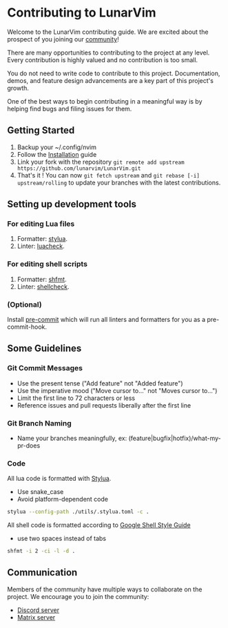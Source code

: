 # Contributing to LunarVim

Welcome to the LunarVim contributing guide. We are excited about the prospect of you joining our [community](https://github.com/lunarvim/LunarVim/graphs/contributors)!

There are many opportunities to contributing to the project at any level. Every contribution is highly valued and no contribution is too small.

You do not need to write code to contribute to this project. Documentation, demos, and feature design advancements are a key part of this project's growth.

One of the best ways to begin contributing in a meaningful way is by helping find bugs and filing issues for them.

## Getting Started

1. Backup your ~/.config/nvim
2. Follow the [Installation](https://github.com/lunarvim/LunarVim/wiki/Installation) guide
3. Link your fork with the repository `git remote add upstream https://github.com/lunarvim/LunarVim.git`
4. That's it ! You can now `git fetch upstream` and `git rebase [-i] upstream/rolling` to update your branches with the latest contributions.

## Setting up development tools

### For editing Lua files

1. Formatter: [stylua](https://github.com/johnnymorganz/stylua#installation).
2. Linter:  [luacheck](https://github.com/luarocks/luacheck).

### For editing shell scripts

1. Formatter: [shfmt](https://github.com/mvdan/sh#shfmt).
2. Linter: [shellcheck](https://github.com/koalaman/shellcheck).

### (Optional)

Install [pre-commit](https://github.com/pre-commit/pre-commit) which will run all linters and formatters for you as a pre-commit-hook.

## Some Guidelines

### Git Commit Messages

* Use the present tense ("Add feature" not "Added feature")
* Use the imperative mood ("Move cursor to..." not "Moves cursor to...")
* Limit the first line to 72 characters or less
* Reference issues and pull requests liberally after the first line

### Git Branch Naming

* Name your branches meaningfully,
ex: (feature|bugfix|hotfix)/what-my-pr-does

### Code 

All lua code is formatted with [Stylua](https://github.com/JohnnyMorganz/StyLua).
* Use snake_case
* Avoid platform-dependent code
```bash
stylua --config-path ./utils/.stylua.toml -c .
```

All shell code is formatted according to [Google Shell Style Guide](https://google.github.io/styleguide/shellguide.html)
* use two spaces instead of tabs
```bash
shfmt -i 2 -ci -l -d .
```


## Communication

Members of the community have multiple ways to collaborate on the project.
We encourage you to join the community:
- [Discord server](https://discord.gg/Xb9B4Ny)
- [Matrix server](https://matrix.to/#/#atmachine-neovim:matrix.org)
